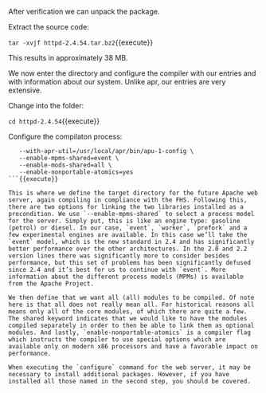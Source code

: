 After verification we can unpack the package.

Extract the source code:

`tar -xvjf httpd-2.4.54.tar.bz2`{{execute}}

This results in approximately 38 MB.

We now enter the directory and configure the compiler with our entries and with information about our system. Unlike apr, our entries are very extensive.

Change into the folder:

`cd httpd-2.4.54`{{execute}}

Configure the compilaton process:

```./configure --prefix=/opt/apache-2.4.54  --with-apr=/usr/local/apr/bin/apr-1-config \
   --with-apr-util=/usr/local/apr/bin/apu-1-config \
   --enable-mpms-shared=event \
   --enable-mods-shared=all \
   --enable-nonportable-atomics=yes
```{{execute}}

This is where we define the target directory for the future Apache web server, again compiling in compliance with the FHS. Following this, there are two options for linking the two libraries installed as a precondition. We use `--enable-mpms-shared` to select a process model for the server. Simply put, this is like an engine type: gasoline (petrol) or diesel. In our case, `event`, `worker`, `prefork` and a few experimental engines are available. In this case we’ll take the `event` model, which is the new standard in 2.4 and has significantly better performance over the other architectures. In the 2.0 and 2.2 version lines there was significantly more to consider besides performance, but this set of problems has been significantly defused since 2.4 and it’s best for us to continue with `event`. More information about the different process models (MPMs) is available from the Apache Project.

We then define that we want all (all) modules to be compiled. Of note here is that all does not really mean all. For historical reasons all means only all of the core modules, of which there are quite a few. The shared keyword indicates that we would like to have the modules compiled separately in order to then be able to link them as optional modules. And lastly, `enable-nonportable-atomics` is a compiler flag which instructs the compiler to use special options which are available only on modern x86 processors and have a favorable impact on performance.

When executing the `configure` command for the web server, it may be necessary to install additional packages. However, if you have installed all those named in the second step, you should be covered.
